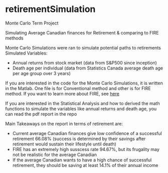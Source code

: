 # retirementSimulation
Monte Carlo Term Project 

Simulating Average Canadian finances for Retirement &amp; comparing to FIRE methods

Monte Carlo Simulations were ran to simulate potential paths to retirements
Simulated Variables:
  - Annual returns from stock market (data from S&P500 since inception)
  - Death age per individual (data from Statistics Canada average death age per age group over 3 years)

If you are interested in the code for the Monte Carlo Simulations, it is written in the Matlab. One file is for Conventional method and other is for FIRE method.
If you want to learn more about FIRE, see [here](https://www.investopedia.com/terms/f/financial-independence-retire-early-fire.asp)

If you are interested in the Statistical Analysis and how to derived the math functions to simulate the variables like annual returns and death age, you can read the pdf report in the repo

Main Takeaways on the report in terms of retirement are:
 - Current average Canadian finances give low confidence of a successful retirement 66.08% (success is determined by their savings after retirement would sustain their lifestyle until death)
 - FIRE has an extremely high susscess rate 94.67%, but its frugality may not be realistic for the average Canadian
 - If the average Canadian wants to have a high chance of successful retirement, they should be saving at least 14.1% of their annual income

